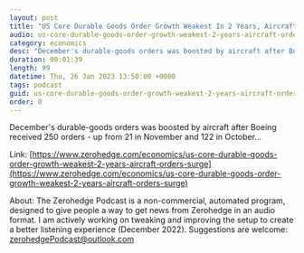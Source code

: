 ```yaml
---
layout: post
title: "US Core Durable Goods Order Growth Weakest In 2 Years, Aircraft Orders Surge"
audio: us-core-durable-goods-order-growth-weakest-2-years-aircraft-orders-surge-0
category: economics
desc: "December's durable-goods orders was boosted by aircraft after Boeing received 250 orders - up from 21 in November and 122 in October..."
duration: 00:01:39
length: 99
datetime: Thu, 26 Jan 2023 13:50:00 +0000
tags: podcast
guid: us-core-durable-goods-order-growth-weakest-2-years-aircraft-orders-surge-0
order: 0
---
```

December's durable-goods orders was boosted by aircraft after Boeing received 250 orders - up from 21 in November and 122 in October...

Link: [https://www.zerohedge.com/economics/us-core-durable-goods-order-growth-weakest-2-years-aircraft-orders-surge](https://www.zerohedge.com/economics/us-core-durable-goods-order-growth-weakest-2-years-aircraft-orders-surge)

About: The Zerohedge Podcast is a non-commercial, automated program, designed to give people a way to get news from Zerohedge in an audio format.  I am actively working on tweaking and improving the setup to create a better listening experience (December 2022).  Suggestions are welcome: [zerohedgePodcast@outlook.com](mailto:zerohedgePodcast@outlook.com)